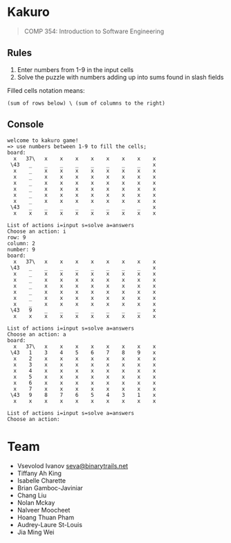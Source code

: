 # Kakuro
> COMP 354: Introduction to Software Engineering

## Rules

1. Enter numbers from 1-9 in the input cells
2. Solve the puzzle with numbers adding up into sums found in slash fields

Filled cells notation means:

    (sum of rows below) \ (sum of columns to the right)

## Console

    welcome to kakuro game!
    => use numbers between 1-9 to fill the cells;
    board:
      x   37\   x    x    x    x    x    x    x    x  
     \43   _    _    _    _    _    _    _    _    x  
      x    _    x    x    x    x    x    x    x    x  
      x    _    x    x    x    x    x    x    x    x  
      x    _    x    x    x    x    x    x    x    x  
      x    _    x    x    x    x    x    x    x    x  
      x    _    x    x    x    x    x    x    x    x  
      x    _    x    x    x    x    x    x    x    x  
     \43   _    _    _    _    _    _    _    _    x  
      x    x    x    x    x    x    x    x    x    x  

    List of actions i=input s=solve a=answers
    Choose an action: i
    row: 9
    column: 2
    number: 9
    board:
      x   37\   x    x    x    x    x    x    x    x  
     \43   _    _    _    _    _    _    _    _    x  
      x    _    x    x    x    x    x    x    x    x  
      x    _    x    x    x    x    x    x    x    x  
      x    _    x    x    x    x    x    x    x    x  
      x    _    x    x    x    x    x    x    x    x  
      x    _    x    x    x    x    x    x    x    x  
      x    _    x    x    x    x    x    x    x    x  
     \43   9    _    _    _    _    _    _    _    x  
      x    x    x    x    x    x    x    x    x    x  

    List of actions i=input s=solve a=answers
    Choose an action: a
    board:
      x   37\   x    x    x    x    x    x    x    x  
     \43   1    3    4    5    6    7    8    9    x  
      x    2    x    x    x    x    x    x    x    x  
      x    3    x    x    x    x    x    x    x    x  
      x    4    x    x    x    x    x    x    x    x  
      x    5    x    x    x    x    x    x    x    x  
      x    6    x    x    x    x    x    x    x    x  
      x    7    x    x    x    x    x    x    x    x  
     \43   9    8    7    6    5    4    3    1    x  
      x    x    x    x    x    x    x    x    x    x  

    List of actions i=input s=solve a=answers
    Choose an action: 

# Team
- Vsevolod Ivanov seva@binarytrails.net
- Tiffany Ah King
- Isabelle Charette
- Brian Gamboc-Javiniar
- Chang Liu
- Nolan Mckay
- Nalveer Moocheet
- Hoang Thuan Pham
- Audrey-Laure St-Louis
- Jia Ming Wei
